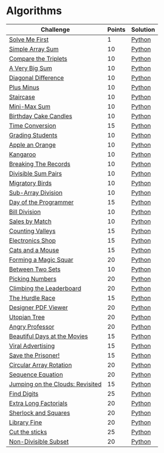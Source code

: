 # Algorithms

Challenge | Points | Solution
----------|--------|---------
[Solve Me First](https://www.hackerrank.com/challenges/solve-me-first/problem)| 1 | [Python](https://github.com/AlexJunior01/HackerRank/blob/master/Algorithms/SolveMeFirst.py)
[Simple Array Sum](https://www.hackerrank.com/challenges/simple-array-sum)| 10 | [Python](https://github.com/AlexJunior01/HackerRank/blob/master/Algorithms/SimpleArraySum.py)
[Compare the Triplets](https://www.hackerrank.com/challenges/compare-the-triplets)| 10 | [Python](https://github.com/AlexJunior01/HackerRank/blob/master/Algorithms/CompareTheTriplets.py)
[A Very Big Sum](https://www.hackerrank.com/challenges/a-very-big-sum) | 10 | [Python](https://github.com/AlexJunior01/HackerRank/blob/master/Algorithms/AVeryBigSum.py)
[Diagonal Difference](https://www.hackerrank.com/challenges/diagonal-difference) | 10 | [Python](https://github.com/AlexJunior01/HackerRank/blob/master/Algorithms/DiagonalDifference.py)
[Plus Minus](https://www.hackerrank.com/challenges/plus-minus/problem) | 10 | [Python](https://github.com/AlexJunior01/HackerRank/blob/master/Algorithms/PlusMinus.py)
[Staircase](https://www.hackerrank.com/challenges/staircase/problem) | 10 | [Python](https://github.com/AlexJunior01/HackerRank/blob/master/Algorithms/Staircase.py)
[Mini-Max Sum](https://www.hackerrank.com/challenges/mini-max-sum/problem) | 10 | [Python](https://github.com/AlexJunior01/HackerRank/blob/master/Algorithms/MiniMaxSum.py)
[Birthday Cake Candles](https://www.hackerrank.com/challenges/birthday-cake-candles/problem)| 10 | [Python](https://github.com/AlexJunior01/HackerRank/blob/master/Algorithms/BirthdayCakeCandles.py)
[Time Conversion](https://www.hackerrank.com/challenges/time-conversion/problem) | 15 | [Python](https://github.com/AlexJunior01/HackerRank/blob/master/Algorithms/TimeConversion.py)
[Grading Students](https://www.hackerrank.com/challenges/grading/problem) | 10 | [Python](https://github.com/AlexJunior01/HackerRank/blob/master/Algorithms/GradingStudents.py)
[Apple an Orange](https://www.hackerrank.com/challenges/apple-and-orange) | 10 | [Python](https://github.com/AlexJunior01/HackerRank/blob/master/Algorithms/AppleAndOranje.py)
[Kangaroo](https://www.hackerrank.com/challenges/kangaroo) | 10 | [Python](https://github.com/AlexJunior01/HackerRank/blob/master/Algorithms/Kangaroo.py)
[Breaking The Records](https://www.hackerrank.com/challenges/breaking-best-and-worst-records/problem) | 10 |[Python](https://github.com/AlexJunior01/HackerRank/blob/master/Algorithms/BreakingTheRecords.py)
[Divisible Sum Pairs](https://www.hackerrank.com/challenges/divisible-sum-pairs/problem) | 10 | [Python](https://github.com/AlexJunior01/HackerRank/blob/master/Algorithms/DivisibleSumPairs.py)
[Migratory Birds](https://www.hackerrank.com/challenges/migratory-birds/problem) | 10 | [Python](https://github.com/AlexJunior01/HackerRank/blob/master/Algorithms/MigratoryBirds.py)
[Sub-Array Division](https://www.hackerrank.com/challenges/the-birthday-bar/problem) | 10 | [Python](https://github.com/AlexJunior01/HackerRank/blob/master/Algorithms/Sub-ArrayDivision.py)
[Day of the Programmer](https://www.hackerrank.com/challenges/day-of-the-programmer/problem) | 15 | [Python]()
[Bill Division](https://www.hackerrank.com/challenges/bon-appetit/problem) | 10 | [Python](https://github.com/AlexJunior01/HackerRank/blob/master/Algorithms/DayOfTheProgrammer.py)
[Sales by Match](https://www.hackerrank.com/challenges/sock-merchant/problem) | 10 | [Python](https://github.com/AlexJunior01/HackerRank/blob/master/Algorithms/SalesByMatch.py)
[Counting Valleys](https://www.hackerrank.com/challenges/counting-valleys/problem) | 15 | [Python](https://github.com/AlexJunior01/HackerRank/blob/master/Algorithms/CountingValleys.py)
[Electronics Shop](https://www.hackerrank.com/challenges/electronics-shop/problem?h_r=next-challenge&h_v=zen) | 15 | [Python](https://github.com/AlexJunior01/HackerRank/blob/master/Algorithms/ElectronicsShop.py)
[Cats and a Mouse](https://www.hackerrank.com/challenges/cats-and-a-mouse/problem) | 15 | [Python](https://github.com/AlexJunior01/HackerRank/blob/master/Algorithms/CatsAndAMouse.py)
[Forming a Magic Squar](https://www.hackerrank.com/challenges/magic-square-forming/problem) | 20 | [Python](https://github.com/AlexJunior01/HackerRank/blob/master/Algorithms/FormingMagicSquare.py)
[Between Two Sets](https://www.hackerrank.com/challenges/between-two-sets/problem) | 10 | [Python](https://github.com/AlexJunior01/HackerRank/blob/master/Algorithms/BetweenTwoSets.py)
[Picking Numbers](https://www.hackerrank.com/challenges/picking-numbers/problem) | 20 | [Python](https://github.com/AlexJunior01/HackerRank/blob/master/Algorithms/PickingNumbers.py)
[Climbing the Leaderboard](https://www.hackerrank.com/challenges/climbing-the-leaderboard/problem#!) | 20 | [Python](https://github.com/AlexJunior01/HackerRank/blob/master/Algorithms/ClimbingTheLeaderboard.py)
[The Hurdle Race](https://www.hackerrank.com/challenges/the-hurdle-race/problem) | 15 | [Python](https://github.com/AlexJunior01/HackerRank/blob/master/Algorithms/TheHurdleRace.py)
[Designer PDF Viewer](https://www.hackerrank.com/challenges/designer-pdf-viewer/problem) | 20 | [Python](https://github.com/AlexJunior01/HackerRank/blob/master/Algorithms/DesignerPDFViewer.py)
[Utopian Tree](https://www.hackerrank.com/challenges/utopian-tree/problem) | 20 | [Python](https://github.com/AlexJunior01/HackerRank/blob/master/Algorithms/UtopianTree.py)
[Angry Professor](https://www.hackerrank.com/challenges/angry-professor/problem) | 20 | [Python](https://github.com/AlexJunior01/HackerRank/blob/master/Algorithms/AngryProfessor.py)
[Beautiful Days at the Movies](https://www.hackerrank.com/challenges/beautiful-days-at-the-movies/problem) | 15 | [Python](https://github.com/AlexJunior01/HackerRank/blob/master/Algorithms/BeautifulDaysAtTheMovies.py)
[Viral Advertising](https://www.hackerrank.com/challenges/strange-advertising/problem) | 15 | [Python](https://github.com/AlexJunior01/HackerRank/blob/master/Algorithms/ViralAdvertising.py)
[Save the Prisoner!](https://www.hackerrank.com/challenges/save-the-prisoner/problem) | 15 | [Python](https://github.com/AlexJunior01/HackerRank/blob/master/Algorithms/SaveThePrisoner.py)
[Circular Array Rotation](https://www.hackerrank.com/challenges/circular-array-rotation/problem) | 20 | [Python](https://github.com/AlexJunior01/HackerRank/blob/master/Algorithms/CircularArrayRotation.py)
[Sequence Equation](https://www.hackerrank.com/challenges/permutation-equation/problem) | 20 | [Python](https://github.com/AlexJunior01/HackerRank/blob/master/Algorithms/SequenceEquation.py)
[Jumping on the Clouds: Revisited](https://www.hackerrank.com/challenges/jumping-on-the-clouds-revisited/problem) | 15 | [Python](https://github.com/AlexJunior01/HackerRank/blob/master/Algorithms/JumpingOnTheCloudsRevisited.py)
[Find Digits](https://www.hackerrank.com/challenges/find-digits/problem) | 25 | [Python](https://github.com/AlexJunior01/HackerRank/blob/master/Algorithms/FindDigits.py)
[Extra Long Factorials](https://www.hackerrank.com/challenges/extra-long-factorials/problem) | 20 | [Python](https://github.com/AlexJunior01/HackerRank/blob/master/Algorithms/ExtraLongFactorials.py)
[Sherlock and Squares](https://www.hackerrank.com/challenges/sherlock-and-squares/problem) | 20 | [Python](https://github.com/AlexJunior01/HackerRank/blob/master/Algorithms/sherlock_and_squares.py)
[Library Fine](https://www.hackerrank.com/challenges/library-fine/problem) | 20 | [Python](https://github.com/AlexJunior01/HackerRank/blob/master/Algorithms/library_fine.py)
[Cut the sticks](https://www.hackerrank.com/challenges/cut-the-sticks/problem) | 25 | [Python](https://github.com/AlexJunior01/HackerRank/blob/master/Algorithms/cut_the_sticks.py)
[Non-Divisible Subset](https://www.hackerrank.com/challenges/non-divisible-subset/problem) | 20 | [Python](https://github.com/AlexJunior01/HackerRank/blob/master/Algorithms/non_divisible_subset.py)